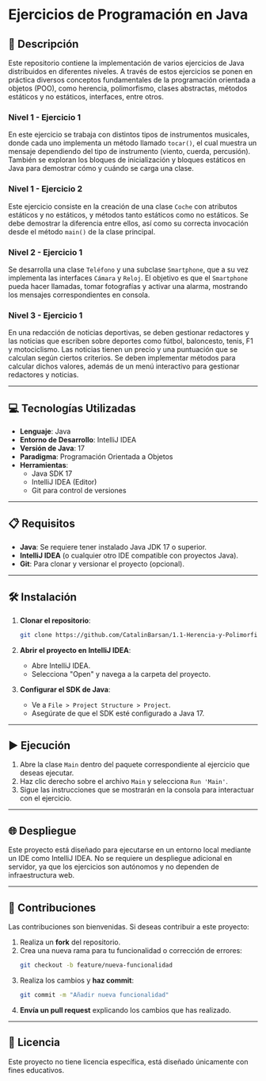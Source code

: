 
# Ejercicios de Programación en Java

## 📄 Descripción

Este repositorio contiene la implementación de varios ejercicios de Java distribuidos en diferentes niveles. A través de estos ejercicios se ponen en práctica diversos conceptos fundamentales de la programación orientada a objetos (POO), como herencia, polimorfismo, clases abstractas, métodos estáticos y no estáticos, interfaces, entre otros.

### Nivel 1 - Ejercicio 1

En este ejercicio se trabaja con distintos tipos de instrumentos musicales, donde cada uno implementa un método llamado `tocar()`, el cual muestra un mensaje dependiendo del tipo de instrumento (viento, cuerda, percusión). También se exploran los bloques de inicialización y bloques estáticos en Java para demostrar cómo y cuándo se carga una clase.

### Nivel 1 - Ejercicio 2

Este ejercicio consiste en la creación de una clase `Coche` con atributos estáticos y no estáticos, y métodos tanto estáticos como no estáticos. Se debe demostrar la diferencia entre ellos, así como su correcta invocación desde el método `main()` de la clase principal.

### Nivel 2 - Ejercicio 1

Se desarrolla una clase `Teléfono` y una subclase `Smartphone`, que a su vez implementa las interfaces `Cámara` y `Reloj`. El objetivo es que el `Smartphone` pueda hacer llamadas, tomar fotografías y activar una alarma, mostrando los mensajes correspondientes en consola.

### Nivel 3 - Ejercicio 1

En una redacción de noticias deportivas, se deben gestionar redactores y las noticias que escriben sobre deportes como fútbol, baloncesto, tenis, F1 y motociclismo. Las noticias tienen un precio y una puntuación que se calculan según ciertos criterios. Se deben implementar métodos para calcular dichos valores, además de un menú interactivo para gestionar redactores y noticias.

---

## 💻 Tecnologías Utilizadas

- **Lenguaje**: Java
- **Entorno de Desarrollo**: IntelliJ IDEA
- **Versión de Java**: 17
- **Paradigma**: Programación Orientada a Objetos
- **Herramientas**:
  - Java SDK 17
  - IntelliJ IDEA (Editor)
  - Git para control de versiones

---

## 📋 Requisitos

- **Java**: Se requiere tener instalado Java JDK 17 o superior.
- **IntelliJ IDEA** (o cualquier otro IDE compatible con proyectos Java).
- **Git**: Para clonar y versionar el proyecto (opcional).

---

## 🛠️ Instalación

1. **Clonar el repositorio**:
   ```bash
   git clone https://github.com/CatalinBarsan/1.1-Herencia-y-Polimorfismo.git
   ```
2. **Abrir el proyecto en IntelliJ IDEA**:
   - Abre IntelliJ IDEA.
   - Selecciona "Open" y navega a la carpeta del proyecto.
   
3. **Configurar el SDK de Java**:
   - Ve a `File > Project Structure > Project`.
   - Asegúrate de que el SDK esté configurado a Java 17.

---

## ▶️ Ejecución

1. Abre la clase `Main` dentro del paquete correspondiente al ejercicio que deseas ejecutar.
2. Haz clic derecho sobre el archivo `Main` y selecciona `Run 'Main'`.
3. Sigue las instrucciones que se mostrarán en la consola para interactuar con el ejercicio.

---

## 🌐 Despliegue

Este proyecto está diseñado para ejecutarse en un entorno local mediante un IDE como IntelliJ IDEA. No se requiere un despliegue adicional en servidor, ya que los ejercicios son autónomos y no dependen de infraestructura web.

---

## 🤝 Contribuciones

Las contribuciones son bienvenidas. Si deseas contribuir a este proyecto:

1. Realiza un **fork** del repositorio.
2. Crea una nueva rama para tu funcionalidad o corrección de errores:
   ```bash
   git checkout -b feature/nueva-funcionalidad
   ```
3. Realiza los cambios y **haz commit**:
   ```bash
   git commit -m "Añadir nueva funcionalidad"
   ```
4. **Envía un pull request** explicando los cambios que has realizado.

---

## 📜 Licencia

Este proyecto no tiene licencia específica, está diseñado únicamente con fines educativos.
